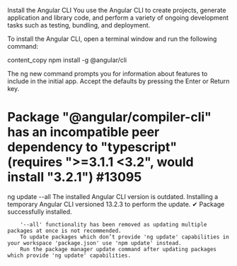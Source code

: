 Install the Angular CLI
You use the Angular CLI to create projects, generate application and library code, and perform a variety of ongoing development tasks such as testing, bundling, and deployment.

To install the Angular CLI, open a terminal window and run the following command:

content_copy
npm install -g @angular/cli


The ng new command prompts you for information about features to include in the initial app. Accept the defaults by pressing the Enter or Return key.


# Package "@angular/compiler-cli" has an incompatible peer dependency to "typescript" (requires ">=3.1.1 <3.2", would install "3.2.1") #13095
ng update --all
The installed Angular CLI version is outdated.
Installing a temporary Angular CLI versioned 13.2.3 to perform the update.
✔ Package successfully installed.

        '--all' functionality has been removed as updating multiple packages at once is not recommended.
        To update packages which don’t provide 'ng update' capabilities in your workspace 'package.json' use 'npm update' instead.
        Run the package manager update command after updating packages which provide 'ng update' capabilities.